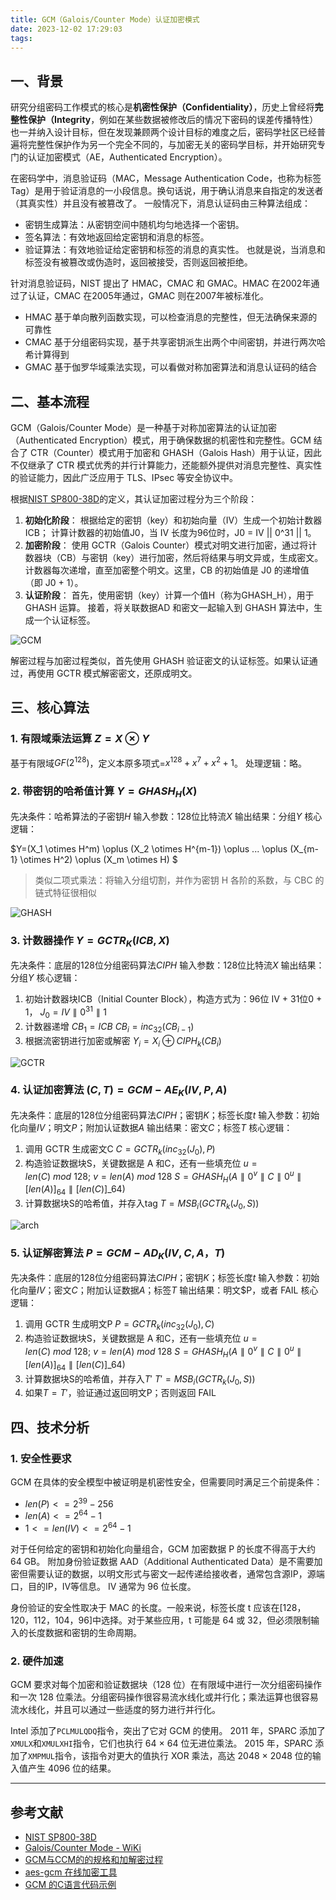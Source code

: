 ```yaml
---
title: GCM（Galois/Counter Mode）认证加密模式
date: 2023-12-02 17:29:03
tags:
---
```


## 一、背景

研究分组密码工作模式的核心是**机密性保护（Confidentiality）**，历史上曾经将**完整性保护（Integrity**，例如在某些数据被修改后的情况下密码的误差传播特性）也一并纳入设计目标，但在发现兼顾两个设计目标的难度之后，密码学社区已经普遍将完整性保护作为另一个完全不同的，与加密无关的密码学目标，并开始研究专门的认证加密模式（AE，Authenticated Encryption）。

在密码学中，消息验证码（MAC，Message Authentication Code，也称为标签Tag）是用于验证消息的一小段信息。换句话说，用于确认消息来自指定的发送者（其真实性）并且没有被篡改了。
一般情况下，消息认证码由三种算法组成：

- 密钥生成算法：从密钥空间中随机均匀地选择一个密钥。
- 签名算法：有效地返回给定密钥和消息的标签。
- 验证算法：有效地验证给定密钥和标签的消息的真实性。 也就是说，当消息和标签没有被篡改或伪造时，返回被接受，否则返回被拒绝。

针对消息验证码，NIST 提出了 HMAC，CMAC 和 GMAC。HMAC 在2002年通过了认证，CMAC 在2005年通过，GMAC 则在2007年被标准化。

- HMAC 基于单向散列函数实现，可以检查消息的完整性，但无法确保来源的可靠性
- CMAC 基于分组密码实现，基于共享密钥派生出两个中间密钥，并进行两次哈希计算得到
- GMAC 基于伽罗华域乘法实现，可以看做对称加密算法和消息认证码的结合

## 二、基本流程

GCM（Galois/Counter Mode）是一种基于对称加密算法的认证加密（Authenticated Encryption）模式，用于确保数据的机密性和完整性。GCM 结合了 CTR（Counter）模式用于加密和 GHASH（Galois Hash）用于认证，因此不仅继承了 CTR 模式优秀的并行计算能力，还能额外提供对消息完整性、真实性的验证能力，因此广泛应用于 TLS、IPsec 等安全协议中。

根据[NIST SP800-38D](nistspecialpublication800-38d.pdf)的定义，其认证加密过程分为三个阶段：

1. **初始化阶段**：
    根据给定的密钥（key）和初始向量（IV）生成一个初始计数器 ICB；
    计算计数器的初始值J0，当 IV 长度为96位时，J0 = IV || 0^31 || 1。
2. **加密阶段**：
    使用 GCTR（Galois Counter）模式对明文进行加密，通过将计数器块（CB）与密钥（key）进行加密，然后将结果与明文异或，生成密文。
    计数器每次递增，直至加密整个明文。这里，CB 的初始值是 J0 的递增值（即 J0 + 1）。
3. **认证阶段**：
    首先，使用密钥（key）计算一个值H（称为GHASH_H），用于 GHASH 运算。
    接着，将关联数据AD 和密文一起输入到 GHASH 算法中，生成一个认证标签。

![GCM](GCM.png)

解密过程与加密过程类似，首先使用 GHASH 验证密文的认证标签。如果认证通过，再使用 GCTR 模式解密密文，还原成明文。

## 三、核心算法

### 1. 有限域乘法运算 $Z=X \otimes Y$

基于有限域$GF(2^{128})$，定义本原多项式=$x^{128}+x^7+x^2+1$。
处理逻辑：略。

### 2. 带密钥的哈希值计算 $Y=GHASH_H(X)$

先决条件：哈希算法的子密钥$H$
输入参数：128位比特流$X$
输出结果：分组$Y$
核心逻辑：

$Y=(X_1 \otimes H^m) \oplus (X_2 \otimes H^{m-1}) \oplus ... \oplus (X_{m-1} \otimes H^2) \oplus (X_m \otimes H) $
> 类似二项式乘法：将输入分组切割，并作为密钥 H 各阶的系数，与 CBC 的链式特征很相似

![GHASH](ghash.png)

### 3. 计数器操作 $Y=GCTR_K(ICB,X)$

先决条件：底层的128位分组密码算法$CIPH$
输入参数：128位比特流$X$
输出结果：分组$Y$
核心逻辑：

1. 初始计数器块ICB（Initial Counter Block），构造方式为：96位 IV + 31位0 + 1，
   $J_0 = IV \parallel 0^{31} \parallel 1$
2. 计数器递增
    $CB_1=ICB$
    $CB_i=inc_{32}(CB_{i-1})$
3. 根据流密钥进行加密或解密
    $Y_i= X_i \oplus CIPH_k(CB_i)$

![GCTR](gctr.png)

### 4. 认证加密算法 $(C,T)=GCM-AE_K(IV,P,A)$

先决条件：底层的128位分组密码算法$CIPH$；密钥$K$；标签长度$t$
输入参数：初始化向量$IV$；明文$P$；附加认证数据$A$
输出结果：密文$C$；标签$T$
核心逻辑：

1. 调用 GCTR 生成密文C
    $C = GCTR_k(inc_{32}(J_0),P)$
2. 构造验证数据块S，关键数据是 A 和C，还有一些填充位
    $u = len(C) \ mod\ 128;\ v = len(A) \ mod\ 128$
    $S = GHASH_H(A \parallel 0^v \parallel C \parallel 0^u \parallel [len(A)]_{64} \parallel [len(C)]\_{64})$
3. 计算数据块S的哈希值，并存入tag
    $T = MSB_i(GCTR_k(J_0,S))$

![arch](arch.png)

### 5. 认证解密算法 $P=GCM-AD_K(IV,C,A，T)$

先决条件：底层的128位分组密码算法$CIPH$；密钥$K$；标签长度$t$
输入参数：初始化向量$IV$；密文$C$；附加认证数据$A$；标签$T$
输出结果：明文$P，或者 FAIL
核心逻辑：

1. 调用 GCTR 生成明文P
    $P = GCTR_k(inc_{32}(J_0),C)$
2. 构造验证数据块S，关键数据是 A 和C，还有一些填充位
    $u = len(C) \ mod\ 128;\ v = len(A) \ mod\ 128$
    $S = GHASH_H(A \parallel 0^v \parallel C \parallel 0^u \parallel [len(A)]_{64} \parallel [len(C)]\_{64})$
3. 计算数据块S的哈希值，并存入$T'$
    $T' = MSB_i(GCTR_k(J_0,S))$
4. 如果$T = T'$，验证通过返回明文P；否则返回 FAIL

## 四、技术分析

### 1. 安全性要求

GCM 在具体的安全模型中被证明是机密性安全，但需要同时满足三个前提条件：

- $len(P) <= 2^{39} - 256$
- $len(A) <= 2^{64} -1$
- $1 <= len(IV) <= 2^{64}-1$

对于任何给定的密钥和初始化向量组合，GCM 加密数据 P 的长度不得高于大约 64 GB。
附加身份验证数据 AAD（Additional Authenticated Data）是不需要加密但需要认证的数据，以明文形式与密文一起传递给接收者，通常包含源IP，源端口，目的IP，IV等信息。
IV 通常为 96 位长度。

身份验证的安全性取决于 MAC 的长度。一般来说，标签长度 t 应该在[128，120，112，104，96]中选择。对于某些应用，t 可能是 64 或 32，但必须限制输入的长度数据和密钥的生命周期。

### 2. 硬件加速

GCM 要求对每个加密和验证数据块（128 位）在有限域中进行一次分组密码操作和一次 128 位乘法。分组密码操作很容易流水线化或并行化；乘法运算也很容易流水线化，并且可以通过一些适度的努力进行并行化。

Intel 添加了`PCLMULQDQ`指令，突出了它对 GCM 的使用。
2011 年，SPARC 添加了`XMULX`和`XMULXHI`指令，它们也执行 64 × 64 位无进位乘法。
2015 年，SPARC 添加了`XMPMUL`指令，该指令对更大的值执行 XOR 乘法，高达 2048 × 2048 位的输入值产生 4096 位的结果。

---

## 参考文献

- [NIST SP800-38D](nistspecialpublication800-38d.pdf)
- [Galois/Counter Mode - WiKi](https://en.wikipedia.org/wiki/Galois/Counter_Mode)
- [GCM与CCM的的规格和加解密过程](https://blog.csdn.net/Chahot/article/details/130407149)
- [aes-gcm 在线加密工具](https://const.net.cn/tool/aes/aes-gcm/)
- [GCM 的C语言代码示例](https://github.com/openluopworld/aes_gcm/blob/master/gcm.c)

